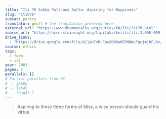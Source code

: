 ```yaml
---
title: "Iti 76 Sukha Patthanā Sutta: Aspiring for Happiness"
slug: "iti076"
subcat: poetry
translator: geoff # the translation prefered here
external_url: "https://www.dhammatalks.org/suttas/KN/Iti/iti76.html"
source_url: "https://accesstoinsight.org/tipitaka/kn/iti/iti.3.050-099.than.html#iti-076"
drive_links:
  - "https://drive.google.com/file/d/1yH7vB-FpwXDbKaNEDNOWcPgcjmjbFL6v/view?usp=drivesdk"
course: ethics
tags:
  - form
  - iti
year: 2001
pages: 2
parallels: []
# Partial parallels from SC
#  - ja503
#  - ja545
#  - thag12.1
---
```


> Aspiring to these three forms of bliss, a wise person should guard his virtue.

<!---->
